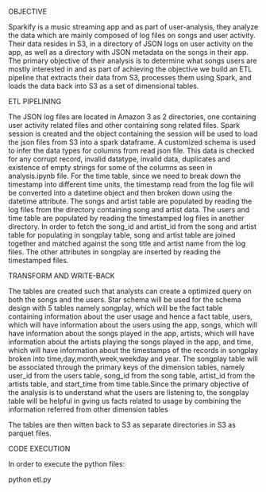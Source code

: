 OBJECTIVE

Sparkify is a music streaming app and as part of user-analysis, they analyze the data which are mainly composed of log files on songs and user activity. Their data resides in S3, in a directory of JSON logs on user activity on the app, as well as a directory with JSON metadata on the songs in their app. The primary objective of their analysis is to determine what songs users are mostly interested in and as part of achieving the objective we build an ETL pipeline that extracts their data from S3, processes them using Spark, and loads the data back into S3 as a set of dimensional tables.

ETL PIPELINING

The JSON log files are located in Amazon 3 as 2 directories, one containing user activity related files and other containing song related files. Spark session is created and the object containing the session will be used to load the json files from S3 into a spark dataframe. A customized schema is used to infer the data types for columns from read json file. This data is checked for any corrupt record, invalid datatype, invalid data, duplicates and existence of empty strings for some of the columns as seen in analysis.ipynb file. For the time table, since we need to break down the timestamp into different time units, the timestamp read from the log file will be converted into a datetime object and then broken down using the datetime attribute. The songs and artist table are populated by reading the log files from the directory containing song and artist data. The users and time table are populated by reading the timestamped log files in another directory. In order to fetch the song_id and artist_id from the song and artist table for populating in songplay table, song and artist table are joined together and matched against the song title and artist name from the log files. The other attributes in songplay are inserted by reading the timestamped files.

TRANSFORM AND WRITE-BACK

The tables are created such that analysts can create a optimized query on both the songs and the users. Star schema will be used for the schema design with 5 tables namely songplay, which will be the fact table containing information about the user usage and hence a fact table, users, which will have information about the users using the app, songs, which will have information about the songs played in the app, artists, which will have information about the artists playing the songs played in the app, and time, which will have information about the timestamps of the records in songplay broken into time,day,month,week,weekday and year. The songplay table will be associated through the primary keys of the dimension tables, namely user_id from the users table, song_id from the song table, artist_id from the artists table, and start_time from time table.Since the primary objective of the analysis is to understand what the users are listening to, the songplay table will be helpful in gving us facts related to usage by combining the information referred from other dimension tables

The tables are then witten back to S3 as separate directories in S3 as parquet files.

CODE EXECUTION

In order to execute the python files:

python etl.py
